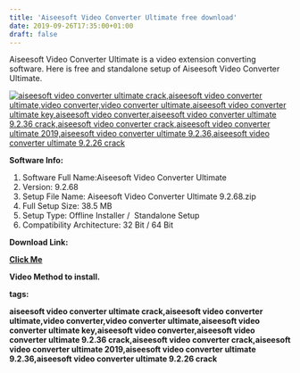 ```yaml
---
title: 'Aiseesoft Video Converter Ultimate free download'
date: 2019-09-26T17:35:00+01:00
draft: false
---
```


Aiseesoft Video Converter Ultimate is a video extension converting software. Here is free and standalone setup of Aiseesoft Video Converter Ultimate.  
  

[![aiseesoft video converter ultimate crack,aiseesoft video converter ultimate,video converter,video converter ultimate,aiseesoft video converter ultimate key,aiseesoft video converter,aiseesoft video converter ultimate 9.2.36 crack,aiseesoft video converter crack,aiseesoft video converter ultimate 2019,aiseesoft video converter ultimate 9.2.36,aiseesoft video converter ultimate 9.2.26 crack](https://1.bp.blogspot.com/-ZZM8-JtHdl8/XYzoV1D4JUI/AAAAAAAAAJs/7VXCMjcrXKYZU9UUNb22JQ5Vt0YQKHJywCLcBGAsYHQ/s1600/download%2B%25288%2529.jpg "aiseesoft video converter ultimate crack,aiseesoft video converter ultimate,video converter,video converter ultimate,aiseesoft video converter ultimate key,aiseesoft video converter,aiseesoft video converter ultimate 9.2.36 crack,aiseesoft video converter crack,aiseesoft video converter ultimate 2019,aiseesoft video converter ultimate 9.2.36,aiseesoft video converter ultimate 9.2.26 crack")](https://1.bp.blogspot.com/-ZZM8-JtHdl8/XYzoV1D4JUI/AAAAAAAAAJs/7VXCMjcrXKYZU9UUNb22JQ5Vt0YQKHJywCLcBGAsYHQ/s1600/download%2B%25288%2529.jpg)

  

  

  

**Software Info:**

1.  Software Full Name:Aiseesoft Video Converter Ultimate 
2.  Version: 9.2.68
3.  Setup File Name: Aiseesoft Video Converter Ultimate 9.2.68.zip
4.  Full Setup Size: 38.5 MB
5.  Setup Type: Offline Installer /  Standalone Setup
6.  Compatibility Architecture: 32 Bit / 64 Bit 

**Download Link:**

**[Click Me](https://mega.nz/#!2WJExCTS!IcM6avBBO1ygdAy1X3d0z2mW8hD_FBT5JeTnKiQm9ec)**

  

  

**Video Method to install.**

**tags:**

**aiseesoft video converter ultimate crack,aiseesoft video converter ultimate,video converter,video converter ultimate,aiseesoft video converter ultimate key,aiseesoft video converter,aiseesoft video converter ultimate 9.2.36 crack,aiseesoft video converter crack,aiseesoft video converter ultimate 2019,aiseesoft video converter ultimate 9.2.36,aiseesoft video converter ultimate 9.2.26 crack**